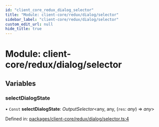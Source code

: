 ```yaml
---
id: "client_core_redux_dialog_selector"
title: "Module: client-core/redux/dialog/selector"
sidebar_label: "client-core/redux/dialog/selector"
custom_edit_url: null
hide_title: true
---
```


# Module: client-core/redux/dialog/selector

## Variables

### selectDialogState

• `Const` **selectDialogState**: *OutputSelector*<any, any, (`res`: *any*) => *any*\>

Defined in: [packages/client-core/redux/dialog/selector.ts:4](https://github.com/xr3ngine/xr3ngine/blob/9d253dc38/packages/client-core/redux/dialog/selector.ts#L4)
